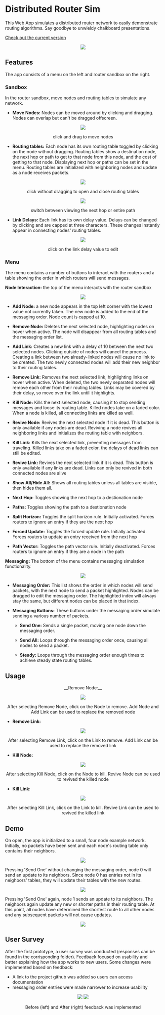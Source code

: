 # Distributed Router Sim

This Web App simulates a distributed router network to easily demonstrate routing algorithms. Say goodbye to unwieldy chalkboard presentations.

[Check out the current version](https://thawing-crag-42208.herokuapp.com/)

<p align="center"><img src="readmeFiles/screen.png?raw=true" /></p>

## Features

The app consists of a menu on the left and router sandbox on the right. 

### Sandbox 
In the router sandbox, move nodes and routing tables to simulate any network.

* __Move Nodes:__ Nodes can be moved around by clicking and dragging. Nodes can overlap but can't be dragged offscreen.

<p align="center"><img src="readmeFiles/moveNodeDemo.gif?raw=true" /></p>
<p align="center">click and drag to move nodes</p>

* __Routing tables:__ Each node has its own routing table toggled by clicking on the node without dragging. Routing tables show a destination node, the next hop or path to get to that node from this node, and the cost of getting to that node. Displaying next hop or paths can be set in the menu. Routing tables are initialized  with neighboring nodes and update as a node receives packets.

<p align="center"><img src="readmeFiles/openTableDemo.gif?raw=true" /></p>
<p align="center">click without dragging to open and close routing tables
</p>

<p align="center"><img src="readmeFiles/linkPathDemo.gif?raw=true" /></p>
<p align="center">switch between viewing the next hop or entire path
</p>

* __Link Delays:__ Each link has its own delay value. Delays can be changed by clicking and are capped at three characters. These changes instantly appear in connecting nodes' routing tables.

<p align="center"><img src="readmeFiles/editLinkDemo.gif?raw=true" /></p>
<p align="center">click on the link delay value to edit</p>

### Menu 

The menu contains a number of buttons to interact with the routers and a table showing the order in which routers will send messages. 

__Node Interaction:__ the top of the menu interacts with the router sandbox

<p align="center"><img src="readmeFiles/menuUpper.png?raw=true" /></p>

* __Add Node:__ a new node appears in the top left corner with the lowest value not currently taken. The new node is added to the end of the messaging order. Node count is capped at 10.

* __Remove Node:__ Deletes the next selected node, highlighting nodes on hover when active. The node will disappear from all routing tables and the messaging order list.

* __Add Link:__ Creates a new link with a delay of 10 between the next two selected nodes. Clicking outside of nodes will cancel the process. Creating a link between two already-linked nodes will cause no link to be created. The two newly connected nodes will add their new neighbor to their routing tables.

* __Remove Link:__ Removes the next selected link, highlighting links on hover when active. When deleted, the two newly separated nodes will remove each other from their routing tables. Links may be covered by their delay, so move over the link until it highlights.

* __Kill Node:__ Kills the next selected node, causing it to stop sending messages and loose its routing table. Killed nodes take on a faded color. When a node is killed, all connecting links are killed as well.

* __Revive Node:__ Revives the next selected node if it is dead. This button is only available if any nodes are dead. Reviving a node revives all neighboring links and initializes the routing table with neighbors.

* __Kill Link:__ Kills the next selected link, preventing messages from traveling. Killed links take on a faded color. the delays of dead links can still be edited.

* __Revive Link:__ Revives the next selected link if it is dead. This button is only available if any links are dead. Links can only be revived in both connected nodes are alive

* __Show All/Hide All:__ Shows all routing tables unless all tables are visible, then hides them all.

* __Next Hop:__ Toggles showing the next hop to a destionation node

* __Paths:__ Toggles showing the path to a destionation node

* __Split Horizon:__ Toggles the split horizon rule. Initially activated. Forces routers to ignore an entry if they are the next hop

* __Forced Update:__ Toggles the forced update rule. Initially activated. Forces routers to update an entry received from the next hop

* __Path Vector:__ Toggles the path vector rule. Initially deactivated. Forces routers to ignore an entry if they are a node in the path

__Messaging:__ The bottom of the menu contains messaging simulation functionality.

<p align="center"><img src="readmeFiles/menuLower.png?raw=true" /></p>

* __Messaging Order:__ This list shows the order in which nodes will send packets, with the next node to send a packet highlighted. Nodes can be dragged to edit the messaging order. The highlighted index will always stay the same, but different nodes can be placed in that index.

* __Messaging Buttons:__ These buttons under the messaging order simulate sending a various number of packets. 

  * __Send One:__ Sends a single packet, moving one node down the messaging order. 

  * __Send All:__ Loops through the messaging order once, causing all nodes to send a packet.

  * __Steady:__ Loops through the messaging order enough times to achieve steady state routing tables.

## Usage

<p align="center">__Remove Node:__</p>

<p align="center"><img src="readmeFiles/removeNodeDemo.gif?raw=true" /></p>
<p align="center">After selecting Remove Node, click on the Node to remove. Add Node and Add Link can be used to replace the removed node</p>

* __Remove Link:__
<p align="center"><img src="readmeFiles/removeLinkDemo.gif?raw=true" /></p>
<p align="center">After selecting Remove Link, click on the Link to remove. Add Link can be used to replace the removed link</p>

* __Kill Node:__
<p align="center"><img src="readmeFiles/killNodeDemo.gif?raw=true" /></p>
<p align="center">After selecting Kill Node, click on the Node to kill. Revive Node can be used to revived the killed node</p>

* __Kill Link:__
<p align="center"><img src="readmeFiles/killLinkDemo.gif?raw=true" /></p>
<p align="center">After selecting Kill Link, click on the Link to kill. Revive Link can be used to revived the killed link</p>

## Demo
On open, the app is initialized to a small, four node example network. Initially, no packets have been sent and each node's routing table only contains their neighbors. 

<p align="center"><img src="readmeFiles/startExOne.png?raw=true" /></p>

Pressing 'Send One' without changing the messaging order, node 0 will send an update to its neighbors. Since node 0 has entries not in its neighbors' tables, they will update their tables with the new routes.

<p align="center"><img src="readmeFiles/startExTwo.png?raw=true" /></p>

Pressing 'Send One' again, node 1 sends an update to its neighbors. The neighbors again update any new or shorter paths in their routing table. At this point, all nodes have determined the shortest route to all other nodes and any subsequent packets will not cause updates.

<p align="center"><img src="readmeFiles/startExThree.png?raw=true" /></p>

## User Survey

After the first prototype, a user survey was conducted (responses can be found in the corrisponding folder). Feedback focused on usability and better explaining how the app works to new users. Some changes were implemented based on feedback:
 * A link to the project github was added so users can access documentation
 * messaging order entries were made narrower to increase usability

<p align="center">
  <img src="readmeFiles/menuBottom.png?raw=true" />
  <img src="readmeFiles/menuLower.png?raw=true" />
</p>
<p align="center">Before (left) and After (right) feedback was implemented</p>